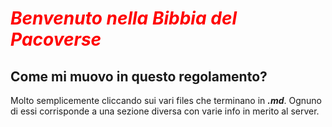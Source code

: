 # <span style="color:red">*Benvenuto nella Bibbia del Pacoverse*</span>
## Come mi muovo in questo regolamento?
Molto semplicemente cliccando sui vari files che terminano in ***.md***. Ognuno di essi corrisponde a una sezione diversa con varie info in merito al server.
